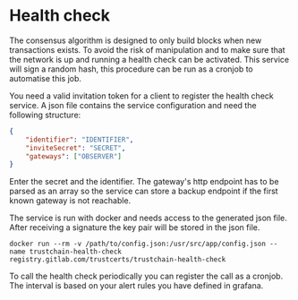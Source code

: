 # Health check
The consensus algorithm is designed to only build blocks when new transactions exists. To avoid the risk of manipulation
and to make sure that the network is up and running a health check can be activated. This service will sign a random hash,
this procedure can be run as a cronjob to automatise this job.

You need a valid invitation token for a client to register the health check service. A json file contains the service
configuration and need the following structure:
```json
{
    "identifier": "IDENTIFIER",
    "inviteSecret": "SECRET",
    "gateways": ["OBSERVER"]
}
```

Enter the secret and the identifier. The gateway's http endpoint has to be parsed as an array so the service can store
a backup endpoint if the first known gateway is not reachable.

The service is run with docker and needs access to the generated json file. After receiving a signature the key pair will
be stored in the json file.

```shell script
docker run --rm -v /path/to/config.json:/usr/src/app/config.json --name trustchain-health-check registry.gitlab.com/trustcerts/trustchain-health-check 
```

To call the health check periodically you can register the call as a cronjob. The interval is based on your alert rules
you have defined in grafana. 
